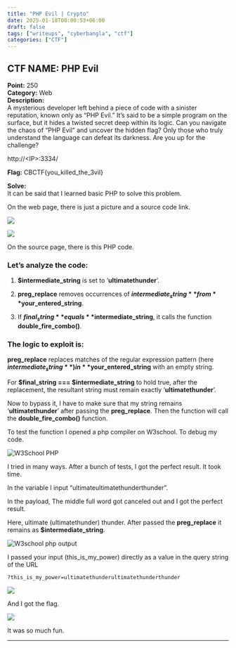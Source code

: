 ```yaml
---
title: "PHP Evil | Crypto"
date: 2025-01-18T00:00:53+06:00
draft: false
tags: ["writeups", "cyberbangla", "ctf"]
categories: ["CTF"]
---
```

## CTF NAME: PHP Evil
**Point:** 250  
**Category:** Web  
**Description:**  
A mysterious developer left behind a piece of code with a sinister reputation, known only as “PHP Evil.” It’s said to be a simple program on the surface, but it hides a twisted secret deep within its logic. Can you navigate the chaos of “PHP Evil” and uncover the hidden flag? Only those who truly understand the language can defeat its darkness. Are you up for the challenge?

http://\<IP>:3334/

**Flag:** CBCTF{you_killed_the_3vil}

**Solve:**  
It can be said that I learned basic PHP to solve this problem.

On the web page, there is just a picture and a source code link.  

![](https://miro.medium.com/v2/resize:fit:1400/format:webp/1*FVjEPxF3AzQ5gQKdolM8Qg.png)  

![](https://miro.medium.com/v2/resize:fit:1400/format:webp/1*9Jvwv7tfPIafCGymTBPNdQ.png)  

On the source page, there is this PHP code.

### Let’s analyze the code:

1. **$intermediate_string** is set to ‘**ultimatethunder**’.  

2. **preg_replace** removes occurrences of **$intermediate_string** from **$your_entered_string**.

3. If **$final_string** equals **$intermediate_string**, it calls the function **double_fire_combo()**.
### The logic to exploit is:
**preg_replace** replaces matches of the regular expression pattern (here **$intermediate_string**) in **$your_entered_string** with an empty string.

For **$final_string === $intermediate_string** to hold true, after the replacement, the resultant string must remain exactly ‘**ultimatethunder**’.

Now to bypass it, I have to make sure that my string remains ‘**ultimatethunder**’ after passing the **preg_replace**. Then the function will call the **double_fire_combo()** function.

To test the function I opened a php compiler on W3school. To debug my code.  

![W3School PHP](https://miro.medium.com/v2/resize:fit:828/format:webp/1*-xz25pbJFL2B5AIUvONuxw.png)  

I tried in many ways. After a bunch of tests, I got the perfect result. It took time.

In the variable I input “ultimateultimatethunderthunder”.

In the payload, The middle full word got canceled out and I got the perfect result.

Here, ultimate (ultimatethunder) thunder. After passed the **preg_replace** it remains as **$intermediate_string**.  

![W3school php output](https://miro.medium.com/v2/resize:fit:1400/format:webp/1*w0XxqJeOsexQ_y7y0JA5kA.png)  

I passed your input (this_is_my_power) directly as a value in the query string of the URL

`?this_is_my_power=ultimatethunderultimatethunderthunder`

![](https://miro.medium.com/v2/resize:fit:1400/format:webp/1*2a5FvX-wF2Hly18sbzUT6A.png)  

And I got the flag.

![](https://miro.medium.com/v2/resize:fit:1400/format:webp/1*qFv_d85CTLrt81VmnTQ_2w.png)  

It was so much fun.

---